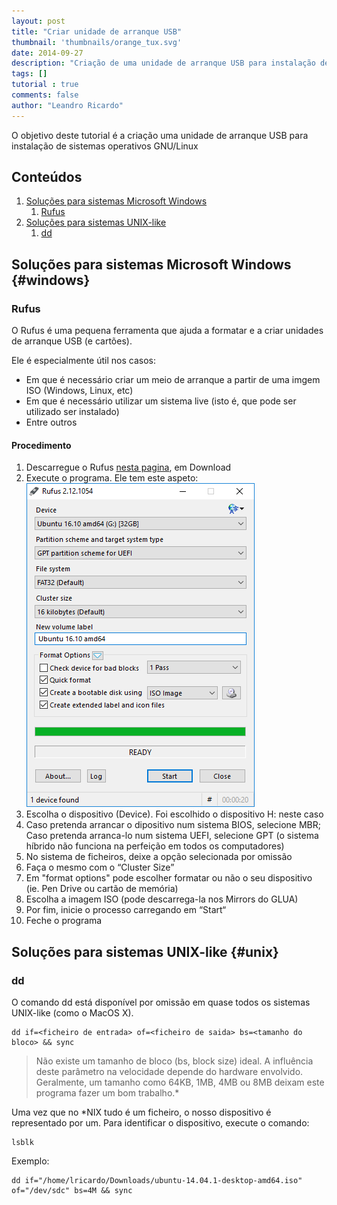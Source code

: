 ```yaml
---
layout: post
title: "Criar unidade de arranque USB"
thumbnail: 'thumbnails/orange_tux.svg'
date: 2014-09-27
description: "Criação de uma unidade de arranque USB para instalação de sistema operativos GNU/Linux"
tags: []
tutorial : true
comments: false
author: "Leandro Ricardo"
---
```


O objetivo deste tutorial é a criação uma unidade de arranque USB para instalação de sistemas operativos GNU/Linux

## Conteúdos
1. [Soluções para sistemas Microsoft Windows](#windows)
   1. [Rufus](#rufus)
2. [Soluções para sistemas UNIX-like](#unix)
   1. [dd](#dd)

## Soluções para sistemas Microsoft Windows {#windows}
### Rufus
O Rufus é uma pequena ferramenta que ajuda a formatar  e a criar unidades de arranque USB (e cartões).

Ele é especialmente útil nos casos:
+ Em que é necessário criar um meio de arranque a partir de uma imgem ISO (Windows, Linux, etc)
+ Em que é necessário utilizar um sistema live (isto é, que pode ser utilizado ser instalado)
+ Entre outros

#### Procedimento
1. Descarregue o Rufus [nesta pagina](https://rufus.akeo.ie/), em Download
2. Execute o programa. Ele tem este aspeto:
![](rufus_en.png)
3. Escolha o dispositivo (Device). Foi escolhido o dispositivo H: neste caso
4. Caso pretenda arrancar o dipositivo num sistema BIOS, selecione MBR; Caso pretenda arranca-lo num sistema UEFI, selecione GPT (o sistema híbrido não funciona na perfeição em todos os computadores)
5. No  sistema de ficheiros, deixe a opção selecionada por omissão
6. Faça o mesmo com o “Cluster Size”
7. Em "format options" pode escolher formatar ou não o seu dispositivo (ie. Pen Drive ou cartão de memória)
8. Escolha a imagem ISO (pode descarrega-la nos Mirrors do GLUA)
9. Por fim, inicie o processo carregando em “Start“
10. Feche o programa

## Soluções para sistemas UNIX-like {#unix}
### dd
O comando dd está disponível por omissão em quase todos os sistemas UNIX-like (como o MacOS X).

~~~shell
dd if=<ficheiro de entrada> of=<ficheiro de saida> bs=<tamanho do bloco> && sync
~~~

>Não existe um tamanho de bloco (bs, block size) ideal. A influência deste parâmetro na velocidade depende do hardware envolvido. Geralmente, um tamanho como 64KB, 1MB, 4MB ou 8MB deixam este programa fazer um bom trabalho.*

Uma vez que no *NIX tudo é um ficheiro, o nosso dispositivo é representado por um. Para identificar o dispositivo, execute o comando:
~~~shell
lsblk
~~~

Exemplo:
~~~shell
dd if="/home/lricardo/Downloads/ubuntu-14.04.1-desktop-amd64.iso" of="/dev/sdc" bs=4M && sync
~~~

